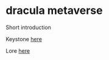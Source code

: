 # dracula metaverse
Short introduction

Keystone [here](/projectkeystone.md)

Lore [here](/lore.md)
